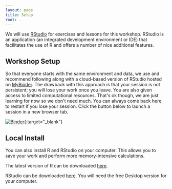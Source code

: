 ```yaml
---
layout: page
title: Setup
root: .
---
```


We will use [RStudio](https://rstudio.com) for exercises and lessons for this workshop. RStudio is an application (an integrated development environment or IDE) that facilitates the use of R and offers a number of nice additional features.

## Workshop Setup

So that everyone starts with the same environment and data, we use and recommend following along with a cloud-based version of RStudio hosted on [MyBinder](https://mybinder.org/). The drawback with this approach is that your session is not persistent; you will lose your work once you leave. You are also given access to limited computational resources. That's ok though, we are just learning for now so we don't need much. You can always come back here to restart if you lose your session. Click the button below to launch a session in a new browser tab.

[![Binder](https://mybinder.org/badge_logo.svg)](https://mybinder.org/v2/gh/ycrc/r-novice-gapminder/binder?urlpath=rstudio){:target="_blank"}

## Local Install

You can also install R and RStudio on your computer. This allows you to save your work and perform more memory-intensive calculations.

The latest version of R can be downloaded [here](https://cloud.r-project.org/).

RStudio can be downloaded [here](https://www.rstudio.com/products/rstudio/download/).
You will need the free Desktop version for your computer.
